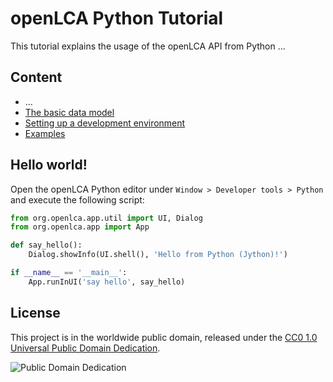 # openLCA Python Tutorial
This tutorial explains the usage of the openLCA API from Python ... 


## Content
* ...
* [The basic data model](./data_model.md)
* [Setting up a development environment](./ide_setup.md)
* [Examples](./examples.md)


## Hello world!
Open the openLCA Python editor under `Window > Developer tools > Python` and
execute the following script: 

```python
from org.openlca.app.util import UI, Dialog
from org.openlca.app import App

def say_hello():
    Dialog.showInfo(UI.shell(), 'Hello from Python (Jython)!')

if __name__ == '__main__':
    App.runInUI('say hello', say_hello)
```


## License
This project is in the worldwide public domain, released under the 
[CC0 1.0 Universal Public Domain Dedication](https://creativecommons.org/publicdomain/zero/1.0/).

![Public Domain Dedication](https://licensebuttons.net/p/zero/1.0/88x31.png) 
